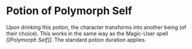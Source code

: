 # Potion of Polymorph Self

Upon drinking this potion, the character transforms into another being (of their choice). This works in the same way as the Magic-User spell *[[Polymorph Self]]*. The standard potion duration applies.